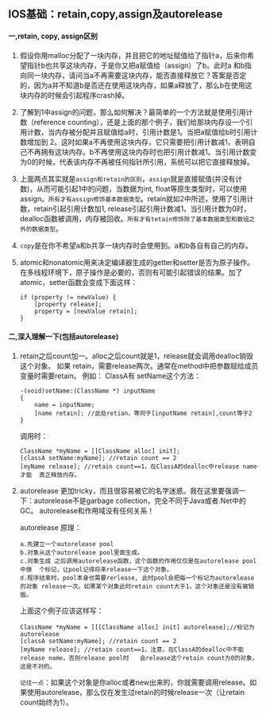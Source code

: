 ## IOS基础：retain,copy,assign及autorelease

#### 一,retain, copy, assign区别

1. 假设你用malloc分配了一块内存，并且把它的地址赋值给了指针a，后来你希望指针b也共享这块内存，于是你又把a赋值给（assign）了b。此时a 和b指向同一块内存，请问当a不再需要这块内存，能否直接释放它？答案是否定的，因为a并不知道b是否还在使用这块内存，如果a释放了，那么b在使用这块内存的时候会引起程序crash掉。

2. 了解到1中assign的问题，那么如何解决？最简单的一个方法就是使用引用计数（reference counting），还是上面的那个例子，我们给那块内存设一个引用计数，当内存被分配并且赋值给a时，引用计数是1。当把a赋值给b时引用计数增加到 2。这时如果a不再使用这块内存，它只需要把引用计数减1，表明自己不再拥有这块内存。b不再使用这块内存时也把引用计数减1。当引用计数变为0的时候，代表该内存不再被任何指针所引用，系统可以把它直接释放掉。

3. 上面两点其实就是`assign和retain的区别`，`assign`就是直接赋值(并没有计数)，从而可能引起1中的问题，当数据为int, float等原生类型时，可以使用assign。`所有才有assign修饰基本数据类型`。retain就如2中所述，使用了引用计数，retain引起引用计数加1, release引起引用计数减1，当引用计数为0时，dealloc函数被调用，内存被回收。`所有才有tetain修饰除了基本数据类型和数组之外的数据类型`。
 
4. `copy`是在你不希望a和b共享一块内存时会使用到。a和b各自有自己的内存。

5. atomic和nonatomic用来决定编译器生成的getter和setter是否为原子操作。在多线程环境下，原子操作是必要的，否则有可能引起错误的结果。加了atomic，setter函数会变成下面这样：

	```
	if (property != newValue) {   
    	[property release];   
    	property = [newValue retain];   
	}
	```

#### 二,深入理解一下(包括autorelease)

1. retain之后count加一。alloc之后count就是1，release就会调用dealloc销毁这个对象。
如果 retain，需要release两次。通常在method中把参数赋给成员变量时需要retain。
例如：
ClassA有 setName这个方法：

	```
	-(void)setName:(ClassName *) inputName
	{
   		name = inputName;
   		[name retain]; //此处retian，等同于[inputName retain],count等于2
	}
	
	```
	调用时：

	```
	ClassName *myName = [[ClassName alloc] init];
	[classA setName:myName]; //retain count == 2
	[myName release]; //retain count==1，在ClassA的dealloc中release name才能	真正释放内存。
	
	```

2. autorelease 更加tricky，而且很容易被它的名字迷惑。我在这里要强调一下：autorelease不是garbage collection，完全不同于Java或者.Net中的GC。
autorelease和作用域没有任何关系！

	autorelease 原理：

	```
	a.先建立一个autorelease pool
	b.对象从这个autorelease pool里面生成。
	c.对象生成 之后调用autorelease函数，这个函数的作用仅仅是在autorelease pool中做	个标记，让pool记得将来release一下这个对象。
	d.程序结束时，pool本身也需要rerlease, 此时pool会把每一个标记为autorelease的对象	release一次。如果某个对象此时retain count大于1，这个对象还是没有被销毁。

	```
	上面这个例子应该这样写：

	```
	ClassName *myName = [[[ClassName alloc] init] autorelease];//标记为autorelease
	[classA setName:myName]; //retain count == 2
	[myName release]; //retain count==1，注意，在ClassA的dealloc中不能release name，否则release pool时	会release这个retain count为0的对象，这是不对的。

	```

	`记住一点`：如果这个对象是你alloc或者new出来的，你就需要调用release。如果使用autorelease，那么仅在发生过retain的时候release一次（让retain count始终为1）。